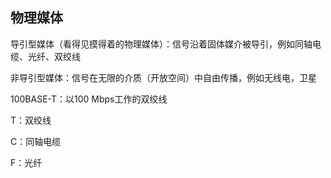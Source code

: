## 物理媒体

导引型媒体（看得见摸得着的物理媒体）：信号沿着固体媒介被导引，例如同轴电缆、光纤、双绞线

非导引型媒体：信号在无限的介质（开放空间）中自由传播，例如无线电，卫星



100BASE-T：以100 Mbps工作的双绞线

T：双绞线

C：同轴电缆

F：光纤
